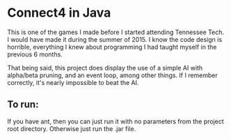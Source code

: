 # Connect4 in Java

This is one of the games I made before I started attending Tennessee Tech. I would have made it during the summer of 2015. I know the code design is horrible, everything I knew about programming I had taught myself in the previous 6 months.

That being said, this project does display the use of a simple AI with alpha/beta pruning, and an event loop, among other things. If I remember correctly, it's nearly impossible to beat the AI.

## To run:

If you have ant, then you can just run it with no parameters from the project root directory. Otherwise just run the .jar file.
